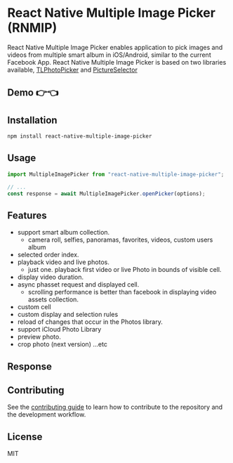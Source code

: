 # React Native Multiple Image Picker (RNMIP)

React Native Multiple Image Picker enables application to pick images and videos from multiple smart album in iOS/Android, similar to the current Facebook App. React Native Multiple Image Picker is based on two libraries available, [TLPhotoPicker](https://github.com/tilltue/TLPhotoPicker) and [PictureSelector](https://github.com/LuckSiege/PictureSelector)

## Demo 👉👈

## Installation

```sh
npm install react-native-multiple-image-picker
```

## Usage

```js
import MultipleImagePicker from "react-native-multiple-image-picker";

// ...
const response = await MultipleImagePicker.openPicker(options);
```
## Features

- support smart album collection. 
  - camera roll, selfies, panoramas, favorites, videos, custom users album
- selected order index.
- playback video and live photos.
  - just one. playback first video or live Photo in bounds of visible cell.
- display video duration.
- async phasset request and displayed cell.
  - scrolling performance is better than facebook in displaying video assets collection.
- custom cell
- custom display and selection rules
- reload of changes that occur in the Photos library.
- support iCloud Photo Library
- preview photo.
- crop photo (next version)
...etc

## Response

## Contributing

See the [contributing guide](CONTRIBUTING.md) to learn how to contribute to the repository and the development workflow.

## License

MIT
